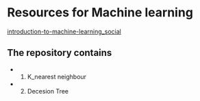 # Resources for Machine learning

[introduction-to-machine-learning_social](https://user-images.githubusercontent.com/49496684/56809591-81655280-6834-11e9-8091-6e80dbd5f1c0.png)

## The repository contains 
* 1. K_nearest neighbour
* 2. Decesion Tree
